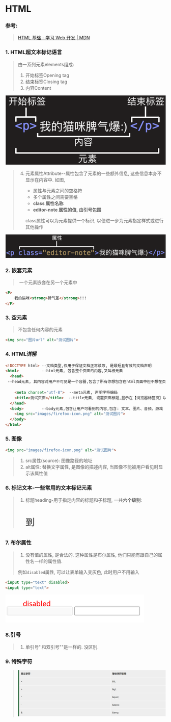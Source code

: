 # HTML

### 参考:

> [HTML 基础 - 学习 Web 开发 | MDN](https://developer.mozilla.org/zh-CN/docs/Learn/Getting_started_with_the_web/HTML_basics)

### 1. HTML超文本标记语言

> 由一系列元素elements组成: 
>
> 1. 开始标签Opening tag
> 2. 结束标签Closing tag
> 3. 内容Content

![image-20210526131118145](1.HTML.assets/image-20210526131118145.png)

> 4. 元素属性Attribute--属性包含了元素的一些额外信息, 这些信息本身不显示在内容中. 如图, 
>
>    - 属性与元素之间的空格符
>    - 多个属性之间需要空格
>    - **class 属性名称**
>    - **editor-note 属性的值, 由引号包围**
>
>    class属性可以为元素提供一个标识, 以便进一步为元素指定样式或进行其他操作

![image-20210526131841861](1.HTML.assets/image-20210526131841861.png)

### 2. 嵌套元素

> ​	一个元素嵌套在另一个元素中

```html
<P>
    我的猫咪<strong>脾气差</strong>!!!
</P>
```

### 3. 空元素

> 不包含任何内容的元素

```html
<img src="图片url" alt="测试图片">
```

### 4. HTML详解

```html
<!DOCTYPE html>	--文档类型,仅用于保证文档正常读取, 是最短且有效的文档声明
<html>			--html元素, 包含整个页面的内容,又叫根元素
  <head>		
 --head元素, 其内容对用户不可见是一个容器,包含了所有你想包含在html页面中但不想在页面中显示的内容,主要包含:面向搜索引擎的搜索关键字(keywords)、页面描述、CSS样式表、字符编码声明
      				
    <meta charset="utf-8">	--meta元素, 声明字符编码
    <title>测试页面</title>	 --title元素, 设置页面标题,显示在【浏览器标签页】以及【书签名称】
  </head>
  <body>		--body元素,包含让用户可看到的内容,包含: 文本、图片、音频、游戏
    <img src="images/firefox-icon.png" alt="测试图片">
  </body>
</html>
```

### 5. 图像

```html
<img src="images/firefox-icon.png" alt="测试图片">
```

> 1.  src属性(source): 图像路径的地址
> 2. alt属性: 替换文字属性, 是图像的描述内容, 当图像不能被用户看见时显示该属性值

### 6. 标记文本-一些常用的文本标记元素

> 1. 标题heading-用于指定内容的标题和子标题, 一共**六个级别**: <h1>到<h6>

### 7. 布尔属性

> 1. 没有值的属性, 是合法的. 这种属性是布尔属性, 他们只能有跟自己的属性名一样的属性值.
>
> 例如`disabled`属性, 可以让表单输入变灰色, 此时用户不用输入

```html
<input type="text" disabled>
<input type="text">
```

![image-20210601225031345](1.HTML.assets/image-20210601225031345.png) 

### 8.引号

> 1. 单引号''和双引号""是一样的. 没区别.

### 9. 特殊字符

> ![image-20210601230527356](1.HTML.assets/image-20210601230527356.png)

